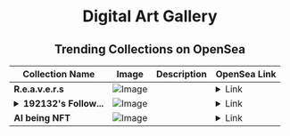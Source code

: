 <div align="center">

# Digital Art Gallery

## Trending Collections on OpenSea

| Collection Name                       | Image                                                                                     | Description                       | OpenSea Link                                                                                          |
|---------------------------------------|-------------------------------------------------------------------------------------------|-----------------------------------|--------------------------------------------------------------------------------------------------------|
| **R.e.a.v.e.r.s** | ![Image](https://i.seadn.io/s/raw/files/68145b2dd015fe866cd7ddde7101bff0.jpg?w=500&auto=format?w=200&auto=format) |  | <details><summary>Link</summary>[R.e.a.v.e.r.s](https://opensea.io/collection/r-e-a-v-e-r-s-141)</details> |
| **<details><summary>192132's Follow...</summary>192132's Follower</details>** | ![Image](https://i.seadn.io/s/raw/files/19f9f090920392cc3650cbdf4361755b.png?w=500&auto=format?w=200&auto=format) |  | <details><summary>Link</summary>[192132's Follower](https://opensea.io/collection/192132-s-follower)</details> |
| **AI being NFT** | ![Image](https://i.seadn.io/s/raw/files/7743e1055ad6366f75a61e3e0adc07ef.jpg?w=500&auto=format?w=200&auto=format) |  | <details><summary>Link</summary>[AI being NFT](https://opensea.io/collection/ai-being-nft-1)</details> |

</div>